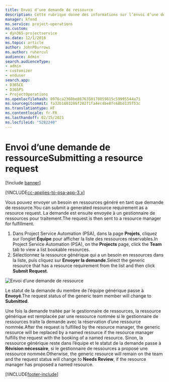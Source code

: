 ```yaml
---
title: Envoi d’une demande de ressource
description: Cette rubrique donne des informations sur l’envoi d’une demande pour une ressource de projet.
manager: kfend
ms.service: project-operations
ms.custom:
- dyn365-projectservice
ms.date: 12/1/2018
ms.topic: article
author: JohnPBurrows
ms.author: ruhercul
audience: Admin
search.audienceType:
- admin
- customizer
- enduser
search.app:
- D365CE
- D365PS
- ProjectOperations
ms.openlocfilehash: 8976ca2360be8676350178059615c59995544a71
ms.sourcegitcommit: fa32b1893286f20271fa4ec4be8fc68bd135f53c
ms.translationtype: HT
ms.contentlocale: fr-FR
ms.lasthandoff: 02/15/2021
ms.locfileid: "5282240"
---
```

# <a name="submitting-a-resource-request"></a><span data-ttu-id="09fca-103">Envoi d’une demande de ressource</span><span class="sxs-lookup"><span data-stu-id="09fca-103">Submitting a resource request</span></span>

[!include [banner](../includes/psa-now-project-operations.md)]

[!INCLUDE[cc-applies-to-psa-app-3.x](../includes/cc-applies-to-psa-app-3x.md)]

<span data-ttu-id="09fca-104">Vous pouvez envoyer un besoin en ressources généré en tant que demande de ressource.</span><span class="sxs-lookup"><span data-stu-id="09fca-104">You can submit a generated resource requirement as a resource request.</span></span> <span data-ttu-id="09fca-105">La demande est ensuite envoyée à un gestionnaire de ressources pour traitement.</span><span class="sxs-lookup"><span data-stu-id="09fca-105">The request is then sent to a resource manager for fulfillment.</span></span>

1. <span data-ttu-id="09fca-106">Dans Project Service Automation (PSA), dans la page **Projets**, cliquez sur l’onglet **Équipe** pour afficher la liste des ressources réservables.</span><span class="sxs-lookup"><span data-stu-id="09fca-106">In Project Service Automation (PSA), on the **Projects** page, click the **Team** tab to view a list bookable resources.</span></span> 
2. <span data-ttu-id="09fca-107">Sélectionnez la ressource générique qui a un besoin en ressources dans la liste, puis cliquez sur **Envoyer la demande**.</span><span class="sxs-lookup"><span data-stu-id="09fca-107">Select the generic resource that has a resource requirement from the list and then click **Submit Request**.</span></span>

![Envoi d’une demande de ressource](media/RM-how-to-18.png)

<span data-ttu-id="09fca-109">Le statut de la demande du membre de l’équipe générique passe à **Envoyé**.</span><span class="sxs-lookup"><span data-stu-id="09fca-109">The request status of the generic team member will change to **Submitted**.</span></span>

<span data-ttu-id="09fca-110">Une fois la demande traitée par le gestionnaire de ressources, la ressource générique est remplacée par une ressource nommée si le gestionnaire de ressources traite la demande avec la réservation d’une ressource nommée.</span><span class="sxs-lookup"><span data-stu-id="09fca-110">After the request is fulfilled by the resource manager, the generic resource will be replaced by a named resource if the resource manager fulfills the request with the booking of a named resource.</span></span> <span data-ttu-id="09fca-111">Sinon, la ressource générique reste dans l’équipe et le statut de la demande passe à **Révision nécessaire**, si le gestionnaire de ressources a proposé une ressource nommée.</span><span class="sxs-lookup"><span data-stu-id="09fca-111">Otherwise, the generic resource will remain on the team and the request status will change to **Needs Review**, if the resource manager has proposed a named resource.</span></span>


[!INCLUDE[footer-include](../includes/footer-banner.md)]